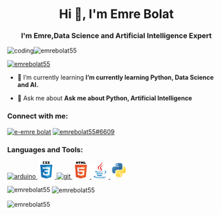 <h1 align="center">Hi 👋, I'm Emre Bolat</h1>
<h3 align="center">I'm Emre,Data Science and Artificial Intelligence Expert</h3> 
<img align="left" alt="coding" widh="400" src =https://media.tenor.com/-SV9TjUGabMAAAAC/hacker-python.gif>
<p align="left"> <img src="https://komarev.com/ghpvc/?username=emrebolat55&label=Profile%20views&color=0e75b6&style=flat" alt="emrebolat55" /> </p>

<p align="left"> <a href="https://github.com/ryo-ma/github-profile-trophy"><img src="https://github-profile-trophy.vercel.app/?username=emrebolat55" alt="emrebolat55" /></a> </p>

- 🌱 I’m currently learning **I’m currently learning Python, Data Science and AI.**

- 💬 Ask me about **Ask me about Python, Artificial Intelligence**

<h3 align="left">Connect with me:</h3>
<p align="left">
<a href="https://linkedin.com/in/e-emre bolat" target="blank"><img align="center" src="https://raw.githubusercontent.com/rahuldkjain/github-profile-readme-generator/master/src/images/icons/Social/linked-in-alt.svg" alt="e-emre bolat" height="30" width="40" /></a>
<a href="https://discord.gg/emrebolat55#6609" target="blank"><img align="center" src="https://raw.githubusercontent.com/rahuldkjain/github-profile-readme-generator/master/src/images/icons/Social/discord.svg" alt="emrebolat55#6609" height="30" width="40" /></a>
</p>

<h3 align="left">Languages and Tools:</h3>
<p align="left"> <a href="https://www.arduino.cc/" target="_blank" rel="noreferrer"> <img src="https://cdn.worldvectorlogo.com/logos/arduino-1.svg" alt="arduino" width="40" height="40"/> </a> <a href="https://www.w3schools.com/css/" target="_blank" rel="noreferrer"> <img src="https://raw.githubusercontent.com/devicons/devicon/master/icons/css3/css3-original-wordmark.svg" alt="css3" width="40" height="40"/> </a> <a href="https://git-scm.com/" target="_blank" rel="noreferrer"> <img src="https://www.vectorlogo.zone/logos/git-scm/git-scm-icon.svg" alt="git" width="40" height="40"/> </a> <a href="https://www.w3.org/html/" target="_blank" rel="noreferrer"> <img src="https://raw.githubusercontent.com/devicons/devicon/master/icons/html5/html5-original-wordmark.svg" alt="html5" width="40" height="40"/> </a> <a href="https://www.java.com" target="_blank" rel="noreferrer"> <img src="https://raw.githubusercontent.com/devicons/devicon/master/icons/java/java-original.svg" alt="java" width="40" height="40"/> </a> <a href="https://www.python.org" target="_blank" rel="noreferrer"> <img src="https://raw.githubusercontent.com/devicons/devicon/master/icons/python/python-original.svg" alt="python" width="40" height="40"/> </a> </p>

<p><img align="left" src="https://github-readme-stats.vercel.app/api/top-langs?username=emrebolat55&show_icons=true&locale=en&layout=compact" alt="emrebolat55" /></p>

<p>&nbsp;<img align="center" src="https://github-readme-stats.vercel.app/api?username=emrebolat55&show_icons=true&locale=en" alt="emrebolat55" /></p>

<p><img align="center" src="https://github-readme-streak-stats.herokuapp.com/?user=emrebolat55&" alt="emrebolat55" /></p>

